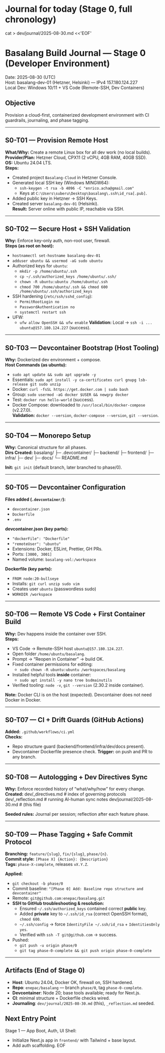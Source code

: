 # Journal for today (Stage 0, full chronology)
cat > dev/journal/2025-08-30.md <<'EOF'
# Basalang Build Journal — Stage 0 (Developer Environment)
Date: 2025-08-30 (UTC)  
Host: basalang-dev-01 (Hetzner, Helsinki) — IPv4 157.180.124.227  
Local Dev: Windows 10/11 + VS Code (Remote-SSH, Dev Containers)

## Objective
Provision a cloud-first, containerized development environment with CI guardrails, journaling, and phase tagging.

---

## S0-T01 — Provision Remote Host
**What/Why:** Create a remote Linux box for all dev work (no local builds).  
**Provider/Plan:** Hetzner Cloud, CPX11 (2 vCPU, 4GB RAM, 40GB SSD).  
**OS:** Ubuntu 24.04 LTS.  
**Steps:**
- Created project `Basalang-Cloud` in Hetzner Console.
- Generated local SSH key (Windows MINGW64):
  - `ssh-keygen -t rsa -b 4096 -C "enrico.acha@gmail.com"`
  - Keys at `C:\Users\suberu\Desktop\basalang\.ssh\id_rsa[.pub]`.
- Added public key in Hetzner → SSH Keys.
- Created server `basalang-dev-01` (Helsinki).  
**Result:** Server online with public IP, reachable via SSH.

---

## S0-T02 — Secure Host + SSH Validation
**Why:** Enforce key-only auth, non-root user, firewall.  
**Steps (as root on host):**
- `hostnamectl set-hostname basalang-dev-01`
- `adduser ubuntu && usermod -aG sudo ubuntu`
- Authorized keys for `ubuntu`:
  - `mkdir -p /home/ubuntu/.ssh`
  - `cp ~/.ssh/authorized_keys /home/ubuntu/.ssh/`
  - `chown -R ubuntu:ubuntu /home/ubuntu/.ssh`
  - `chmod 700 /home/ubuntu/.ssh && chmod 600 /home/ubuntu/.ssh/authorized_keys`
- SSH hardening (`/etc/ssh/sshd_config`):
  - `PermitRootLogin no`
  - `PasswordAuthentication no`
  - `systemctl restart ssh`
- UFW:
  - `ufw allow OpenSSH && ufw enable`
**Validation:** Local → `ssh -i ... ubuntu@157.180.124.227` (success).

---

## S0-T03 — Devcontainer Bootstrap (Host Tooling)
**Why:** Dockerized dev environment + compose.  
**Host Commands (as ubuntu):**
- `sudo apt update && sudo apt upgrade -y`
- Essentials: `sudo apt install -y ca-certificates curl gnupg lsb-release git sudo unzip`
- Docker: `curl -fsSL https://get.docker.com | sudo bash`
- Group: `sudo usermod -aG docker $USER && newgrp docker`
- Test: `docker run hello-world` (success).
- Docker Compose: downloaded to `/usr/local/bin/docker-compose` (v2.27.0).  
**Validation:** `docker --version`, `docker-compose --version`, `git --version`.

---

## S0-T04 — Monorepo Setup
**Why:** Canonical structure for all phases.  
**Dirs Created:**
basalang/
├─ .devcontainer/
├─ backend/
├─ frontend/
├─ infra/
├─ dev/
├─ docs/
└─ README.md

**Init:** `git init` (default branch, later branched to phase/0).

---

## S0-T05 — Devcontainer Configuration
**Files added (`.devcontainer/`):**
- `devcontainer.json`
- `Dockerfile`
- `.env`

**devcontainer.json (key parts):**
- `"dockerFile": "Dockerfile"`
- `"remoteUser": "ubuntu"`
- Extensions: Docker, ESLint, Prettier, GH PRs.
- Ports: `[3000, 3001]`
- Named volume: `basalang-vol:/workspace`

**Dockerfile (key parts):**
- `FROM node:20-bullseye`
- Installs: `git curl unzip sudo vim`
- Creates user `ubuntu` (passwordless sudo)
- `WORKDIR /workspace`

---

## S0-T06 — Remote VS Code + First Container Build
**Why:** Dev happens inside the container over SSH.  
**Steps:**
- VS Code → Remote-SSH host `ubuntu@157.180.124.227`.
- Open folder `/home/ubuntu/basalang`.
- Prompt → “Reopen in Container” → build OK.
- Fixed container permissions for editing:
  - `sudo chown -R ubuntu:ubuntu /workspaces/basalang`
- Installed helpful tools **inside** container:
  - `sudo apt install -y nano tree bsdmainutils`
- Verified tooling: `node -v`, `git --version` (2.30.2 inside container).

**Note:** Docker CLI is on the host (expected). Devcontainer does not need Docker in Docker.

---

## S0-T07 — CI + Drift Guards (GitHub Actions)
**Added:** `.github/workflows/ci.yml`  
**Checks:**
- Repo structure guard (backend/frontend/infra/dev/docs present).
- Devcontainer Dockerfile presence check.
**Trigger:** on push and PR to any branch.

---

## S0-T08 — Autologging + Dev Directives Sync
**Why:** Enforce recorded history of “what/why/how” for every change.  
**Created:**
dev/_directives.md # index of governing protocols
dev/_reflection.md # running AI-human sync notes
dev/journal/2025-08-30.md # (this file)

**Seeded rules:** Journal per session; reflection after each feature phase.

---

## S0-T09 — Phase Tagging + Safe Commit Protocol
**Branching:** `feature/{slug}`, `fix/{slug}`, `phase/{n}`.  
**Commit style:** `[Phase X] {Action}: {Description}`  
**Tags:** `phase-X-complete`, releases `vX.Y.Z`.

**Applied:**
- `git checkout -b phase/0`
- Commit baseline: `"[Phase 0] Add: Baseline repo structure and devcontainer"`
- Remote: `git@github.com:enepac/basalang.git`
- **SSH to GitHub troubleshooting & resolution:**
  - Ensured `~/.ssh/authorized_keys` contained correct **public** key.
  - Added **private** key to `~/.ssh/id_rsa` (correct OpenSSH format), `chmod 600`.
  - `~/.ssh/config` → force `IdentityFile ~/.ssh/id_rsa` + `IdentitiesOnly yes`.
  - Verified with `ssh -T git@github.com` → success.
- Pushed:
  - `git push -u origin phase/0`
  - `git tag phase-0-complete && git push origin phase-0-complete`

---

## Artifacts (End of Stage 0)
- **Host**: Ubuntu 24.04, Docker OK, firewall on, SSH hardened.
- **Repo**: `enepac/basalang` — branch `phase/0`, tag `phase-0-complete`.
- **Devcontainer**: Node 20; base tools available; ready for Next.js.
- **CI**: minimal structure + Dockerfile checks wired.
- **Journaling**: `dev/journal/2025-08-30.md` (this), `_reflection.md` seeded.

## Next Entry Point
Stage 1 — App Boot, Auth, UI Shell:
- Initialize Next.js app in `frontend/` with Tailwind + base layout.
- Add auth scaffolding.
EOF
